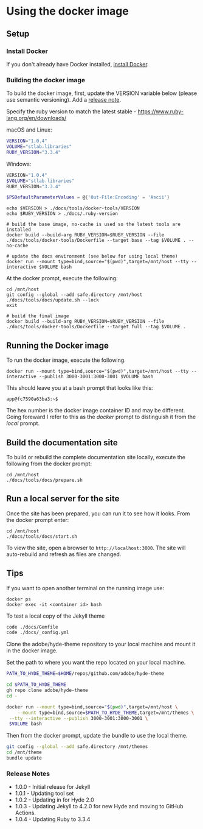 # Using the docker image

## Setup

### Install Docker

If you don't already have Docker installed, [install Docker](https://docs.docker.com/get-docker/).

### Building the docker image

To build the docker image, first, update the VERSION variable below (please use semantic versioning). Add a [release note](#release-notes).

Specify the ruby version to match the latest stable - https://www.ruby-lang.org/en/downloads/

macOS and Linux:

```bash
VERSION="1.0.4"
VOLUME="stlab.libraries"
RUBY_VERSION="3.3.4"
```

Windows:

```powershell
VERSION="1.0.4"
$VOLUME="stlab.libraries"
RUBY_VERSION="3.3.4"

$PSDefaultParameterValues = @{'Out-File:Encoding' = 'Ascii'}
```

```
echo $VERSION > ./docs/tools/docker-tools/VERSION
echo $RUBY_VERSION > ./docs/.ruby-version

# build the base image, no-cache is used so the latest tools are installed
docker build --build-arg RUBY_VERSION=$RUBY_VERSION --file ./docs/tools/docker-tools/Dockerfile --target base --tag $VOLUME . --no-cache

# update the docs environment (see below for using local theme)
docker run --mount type=bind,source="$(pwd)",target=/mnt/host --tty --interactive $VOLUME bash
```

At the docker prompt, execute the following:

```
cd /mnt/host
git config --global --add safe.directory /mnt/host
./docs/tools/docs/update.sh --lock
exit

# build the final image
docker build --build-arg RUBY_VERSION=$RUBY_VERSION --file ./docs/tools/docker-tools/Dockerfile --target full --tag $VOLUME .
```

## Running the Docker image

To run the docker image, execute the following.

```
docker run --mount type=bind,source="$(pwd)",target=/mnt/host --tty --interactive --publish 3000-3001:3000-3001 $VOLUME bash
```

This should leave you at a bash prompt that looks like this:

```
app@fc7590a63ba3:~$
```

The hex number is the docker image container ID and may be different. Going foreward I refer to this as the _docker_ prompt to distinguish it from the _local_ prompt.

## Build the documentation site

To build or rebuild the complete documentation site locally, execute the following from the docker prompt:

```
cd /mnt/host
./docs/tools/docs/prepare.sh
```

## Run a local server for the site

Once the site has been prepared, you can run it to see how it looks. From the docker prompt enter:

```
cd /mnt/host
./docs/tools/docs/start.sh
```

To view the site, open a browser to `http://localhost:3000`. The site will auto-rebuild and refresh as files are changed.

## Tips

If you want to open another terminal on the running image use:

```
docker ps
docker exec -it <container id> bash
```

To test a local copy of the Jekyll theme

```zsh
code ./docs/Gemfile
code ./docs/_config.yml
```

Clone the adobe/hyde-theme repository to your local machine and mount it in the docker image.

Set the path to where you want the repo located on your local machine.

```zsh
PATH_TO_HYDE_THEME=$HOME/repos/github.com/adobe/hyde-theme
```

```zsh
cd $PATH_TO_HYDE_THEME
gh repo clone adobe/hyde-theme
cd -
```

```zsh
docker run --mount type=bind,source="$(pwd)",target=/mnt/host \
    --mount type=bind,source=$PATH_TO_HYDE_THEME,target=/mnt/themes \
 --tty --interactive --publish 3000-3001:3000-3001 \
 $VOLUME bash
```

Then from the docker prompt, update the bundle to use the local theme.

```bash
git config --global --add safe.directory /mnt/themes
cd /mnt/theme
bundle update
```

### Release Notes

- 1.0.0 - Initial release for Jekyll
- 1.0.1 - Updating tool set
- 1.0.2 - Updating in for Hyde 2.0
- 1.0.3 - Updating Jekyll to 4.2.0 for new Hyde and moving to GitHub Actions.
- 1.0.4 - Updating Ruby to 3.3.4
